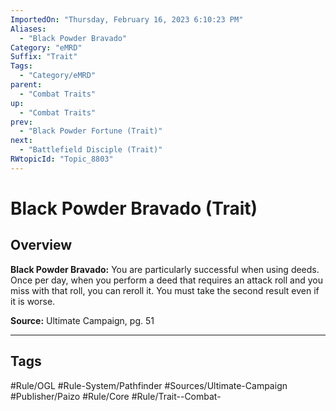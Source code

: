 ```yaml
---
ImportedOn: "Thursday, February 16, 2023 6:10:23 PM"
Aliases:
  - "Black Powder Bravado"
Category: "eMRD"
Suffix: "Trait"
Tags:
  - "Category/eMRD"
parent:
  - "Combat Traits"
up:
  - "Combat Traits"
prev:
  - "Black Powder Fortune (Trait)"
next:
  - "Battlefield Disciple (Trait)"
RWtopicId: "Topic_8803"
---
```

# Black Powder Bravado (Trait)
## Overview
**Black Powder Bravado:** You are particularly successful when using deeds. Once per day, when you perform a deed that requires an attack roll and you miss with that roll, you can reroll it. You must take the second result even if it is worse. 

**Source:** Ultimate Campaign, pg. 51


---
## Tags
#Rule/OGL #Rule-System/Pathfinder #Sources/Ultimate-Campaign #Publisher/Paizo #Rule/Core #Rule/Trait--Combat-

